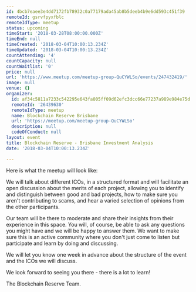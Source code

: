 ```yaml
---
id: 4bcb7eaee3e4dd7172fb78932c0a77179ada45ab8b5deeb4b9e6dd593c451f39
remoteId: gsrvfpyxfblc
remoteIdType: meetup
status: upcoming
timeStart: '2018-03-28T08:00:00.000Z'
timeEnd: null
timeCreated: '2018-03-04T10:00:13.234Z'
timeUpdated: '2018-03-04T10:00:13.234Z'
countAttending: '4'
countCapacity: null
countWaitlist: '0'
price: null
url: 'https://www.meetup.com/meetup-group-QuCYWLSo/events/247432419/'
image: null
venue: {}
organizer:
  id: af34c5811a7233c542295e643fa005ff09d62efc3dcc66e77237a989e984e75d
  remoteId: '26439630'
  remoteIdType: meetup
  name: Blockchain Reserve Brisbane
  url: 'https://meetup.com/meetup-group-QuCYWLSo'
  description: null
  codeOfConduct: null
layout: event
title: Blockchain Reserve - Brisbane Investment Analysis
date: '2018-03-04T10:00:13.234Z'

---
```

<p>Here is what the meetup will look like:</p> <p>We will talk about different ICOs, in a structured format and will facilitate an open discussion about the merits of each project, allowing you to identify and distinguish between good and bad projects, how to make sure you aren't contributing to scams, and hear a varied selection of opinions from the other participants.</p> <p>Our team will be there to moderate and share their insights from their experience in this space. You will, of course, be able to ask any questions you might have and we will be happy to answer them. We want to make sure this is an active community where you don't just come to listen but participate and learn by doing and discussing.</p> <p>We will let you know one week in advance about the structure of the event and the ICOs we will discuss.</p> <p>We look forward to seeing you there - there is a lot to learn!</p> <p>The Blockchain Reserve Team.</p>
